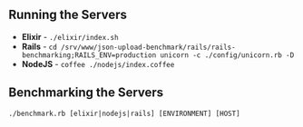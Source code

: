 ## Running the Servers

* **Elixir** - `./elixir/index.sh`
* **Rails** - `cd /srv/www/json-upload-benchmark/rails/rails-benchmarking;RAILS_ENV=production unicorn -c ./config/unicorn.rb -D`
* **NodeJS** - `coffee ./nodejs/index.coffee`

## Benchmarking the Servers

`./benchmark.rb [elixir|nodejs|rails] [ENVIRONMENT] [HOST]`
